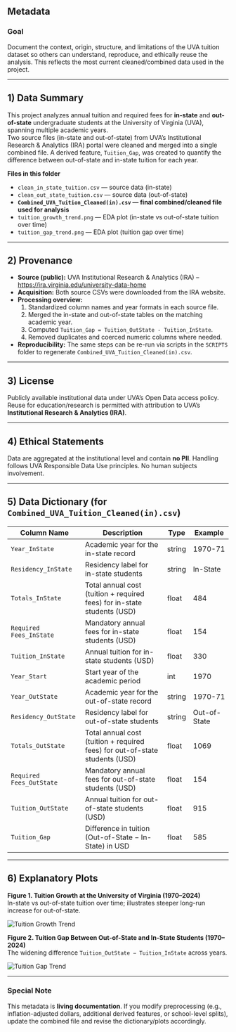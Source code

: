 ## Metadata

### Goal
Document the context, origin, structure, and limitations of the UVA tuition dataset so others can understand, reproduce, and ethically reuse the analysis. This reflects the most current cleaned/combined data used in the project.

---

## 1) Data Summary
This project analyzes annual tuition and required fees for **in-state** and **out-of-state** undergraduate students at the University of Virginia (UVA), spanning multiple academic years.  
Two source files (in-state and out-of-state) from UVA’s Institutional Research & Analytics (IRA) portal were cleaned and merged into a single combined file. A derived feature, `Tuition_Gap`, was created to quantify the difference between out-of-state and in-state tuition for each year.

**Files in this folder**
- `clean_in_state_tuition.csv` — source data (in-state)
- `clean_out_state_tuition.csv` — source data (out-of-state)
- **`Combined_UVA_Tuition_Cleaned(in).csv` — final combined/cleaned file used for analysis**
- `tuition_growth_trend.png` — EDA plot (in-state vs out-of-state tuition over time)
- `tuition_gap_trend.png` — EDA plot (tuition gap over time)

---

## 2) Provenance
- **Source (public):** UVA Institutional Research & Analytics (IRA) – https://ira.virginia.edu/university-data-home  
- **Acquisition:** Both source CSVs were downloaded from the IRA website.
- **Processing overview:**
  1. Standardized column names and year formats in each source file.
  2. Merged the in-state and out-of-state tables on the matching academic year.
  3. Computed `Tuition_Gap = Tuition_OutState - Tuition_InState`.
  4. Removed duplicates and coerced numeric columns where needed.
- **Reproducibility:** The same steps can be re-run via scripts in the `SCRIPTS` folder to regenerate `Combined_UVA_Tuition_Cleaned(in).csv`.

---

## 3) License
Publicly available institutional data under UVA’s Open Data access policy. Reuse for education/research is permitted with attribution to UVA’s **Institutional Research & Analytics (IRA)**.

---

## 4) Ethical Statements
Data are aggregated at the institutional level and contain **no PII**. Handling follows UVA Responsible Data Use principles. No human subjects involvement.

---

## 5) Data Dictionary (for `Combined_UVA_Tuition_Cleaned(in).csv`)

| Column Name | Description | Type | Example |
|---|---|---|---|
| `Year_InState` | Academic year for the in-state record | string | 1970-71 |
| `Residency_InState` | Residency label for in-state students | string | In-State |
| `Totals_InState` | Total annual cost (tuition + required fees) for in-state students (USD) | float | 484 |
| `Required Fees_InState` | Mandatory annual fees for in-state students (USD) | float | 154 |
| `Tuition_InState` | Annual tuition for in-state students (USD) | float | 330 |
| `Year_Start` | Start year of the academic period | int | 1970 |
| `Year_OutState` | Academic year for the out-of-state record | string | 1970-71 |
| `Residency_OutState` | Residency label for out-of-state students | string | Out-of-State |
| `Totals_OutState` | Total annual cost (tuition + required fees) for out-of-state students (USD) | float | 1069 |
| `Required Fees_OutState` | Mandatory annual fees for out-of-state students (USD) | float | 154 |
| `Tuition_OutState` | Annual tuition for out-of-state students (USD) | float | 915 |
| `Tuition_Gap` | Difference in tuition (Out-of-State − In-State) in USD | float | 585 |

---

## 6) Explanatory Plots

**Figure 1. Tuition Growth at the University of Virginia (1970–2024)**  
In-state vs out-of-state tuition over time; illustrates steeper long-run increase for out-of-state.
  
![Tuition Growth Trend](tuition_growth_trend.png)

**Figure 2. Tuition Gap Between Out-of-State and In-State Students (1970–2024)**  
The widening difference `Tuition_OutState − Tuition_InState` across years.
  
![Tuition Gap Trend](tuition_gap_trend.png)

---

### Special Note
This metadata is **living documentation**. If you modify preprocessing (e.g., inflation-adjusted dollars, additional derived features, or school-level splits), update the combined file and revise the dictionary/plots accordingly.

